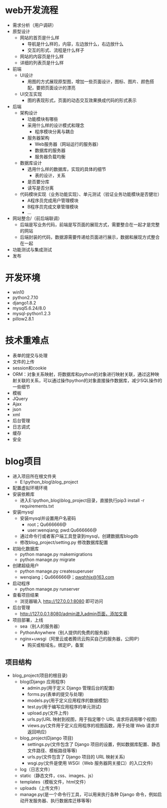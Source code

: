 
# web开发流程
- 需求分析（用户调研）
- 原型设计
	- 网站的首页是什么样
		- 导航是什么样的，内容，左边放什么，右边放什么
		- 交互的形式、流程是什么样子
	- 网站的内容页是什么样
	- 详细的列表页是什么样
- 前端
	- UI设计
		- 用图的方式展现原型图，增加一些页面设计，图标、图片、颜色搭配，要把页面设计的漂亮
	- UI交互实现
		- 图的表现形式，页面的动态交互效果换成代码的形式表示
- 后端 
	- 架构设计
		- 功能模块有哪些
		- 采用什么样的设计模式和理念
			- 程序模块分离与耦合
		- 服务器架构
			- Web服务器（网站运行的服务器）
			- 数据库的服务器
			- 服务器负载均衡
	- 数据库设计
		- 选用什么样的数据库，实现的具体的细节
			- 表的设计，关系
		- 是否要分库
		- 读写是否分离
	- 代码模块实现（业务功能实现）、单元测试（验证业务功能模块是否健壮）
		- A程序员完成用户管理模块
		- B程序员完成文章管理模块
		- ...
- 网站整合/（前后端联调）
	- 后端是写业务代码，前端是写页面的展现方式，需要整合在一起才是完整的网站 
	- 后端封装的代码，数据源需要传递给页面进行展示，数据和展现方式整合在一起
- 功能测试与集成测试
- 发布

# 开发环境
- win10
- python2.7.10
- django1.8.2
- mysql5.6.24/8.0
- mysql-python1.2.3
- pillow2.8.1

# 技术重难点
- 表单的提交与处理
- 文件的上传
- session和cookie
- ORM：对象关系映射，将数据库和python的对象进行映射关联，通过这种映射关联的关系，可以通过操作python的对象直接操作数据库，减少SQL操作的一些细节
- 模板
- JQuery
- Ajax
- json
- xml
- 后台管理
- 日志调式
- 缓存
- 安全



# blog项目

- 进入项目所在根文件夹
	- E:\python_blog\blog_project
- 配置虚拟环境环境
- 安装依赖库
	- 进入E:\python_blog\blog_project目录，直接执行pip3 install -r requirements.txt
- 安装mysql
	- 安装mysql并设置用户名密码
		- root；Qu666666@
		- user:wenqiang; pwd:Qu666666@
	- 通过命令行或者客户端工具登录到mysql，创建数据库blogdb
	- 修改blog_project/setting.py 修改数据库配置
- 初始化数据库
	- python manage.py makemigrations
	- python manage.py migrate
- 创建超级用户
	- python manage.py createsuperuser
	- wenqiang；Qu666666@；qwqhhjx@163.com
- 启动程序
	- python manage.py runserver
- 查看项目结果
	- 浏览器输入 http://127.0.0.1:8080 即可访问
- 后台管理
	- http://127.0.0.1:8080/admin进入admin页面，添加文章
- 项目部署，上线
	- sea（别人的服务器）
	- PythonAnywhere（别人提供的免费的服务器）
	- nginx+uwsgi（阿里云或者腾讯云购买自己的服务器，公网IP）
		- 购买或租域名，绑定IP，备案


## 项目结构
- blog_project(项目的根目录)
	- blog(Django 应用程序)
		- admin.py(用于定义 Django 管理后台的配置)
		- forms.py(表单的提交与处理)
		- models.py(用于定义应用程序的数据模型)
		- test.py(用于编写应用程序的单元测试)
		- upload.py(文件上传)
		- urls.py(URL 映射到视图，用于指定哪个 URL 请求将调用哪个视图)
		- views.py(文件用于定义应用程序的视图函数，用于处理 Web 请求并返回响应)
	- blog_project(Django 项目)
		- settings.py(文件包含了 Django 项目的设置，例如数据库配置、静态文件路径、模板路径等等)
		- urls.py(文件包含了 Django 项目的 URL 映射关系)
		- wsgi.py(文件是使用 WSGI（Web 服务器网关接口）的入口文件)
	- log（日志文件）
	- static（静态文件，css、images、js）
	- templates（模板文件，html文件）
	- uploads（上传文件）
	- manage.py(是一个命令行工具，可以用来执行各种 Django 命令，例如启动开发服务器、执行数据库迁移等等)


